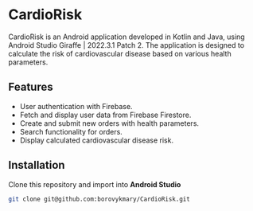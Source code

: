 # CardioRisk

CardioRisk is an Android application developed in Kotlin and Java, using Android Studio Giraffe | 2022.3.1 Patch 2. The application is designed to calculate the risk of cardiovascular disease based on various health parameters.

## Features

- User authentication with Firebase.
- Fetch and display user data from Firebase Firestore.
- Create and submit new orders with health parameters.
- Search functionality for orders.
- Display calculated cardiovascular disease risk.

## Installation

Clone this repository and import into **Android Studio**
```bash
git clone git@github.com:borovykmary/CardioRisk.git
